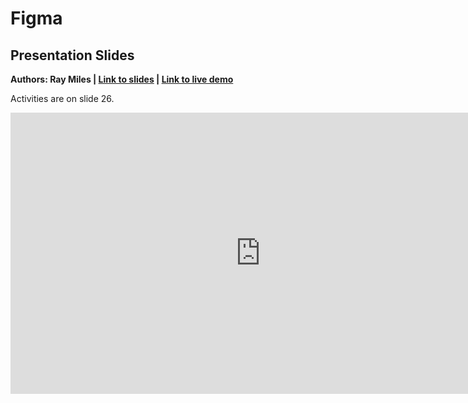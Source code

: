 # Figma

## Presentation Slides
**Authors: Ray Miles | [Link to slides](https://docs.google.com/presentation/d/1hWmlld_wJo1dz0MYi-Eu-fXYuhBDJUlbE49po6zOqZw/edit?usp=sharing) | [Link to live demo](https://www.figma.com/design/EJsuhpD74tZ3wsYQeLFutr/Week-1-Figma-Workshop?node-id=0-1&t=nosHsi2iRbSlXzq7-1)**

Activities are on slide 26.

<iframe src="https://docs.google.com/presentation/d/e/2PACX-1vQILMr6t7YB795dkRU_VL-Q1Pq5U41tOqRQpXnFFJiDeukvQKtiFQTxdl537JF-g7mrE2v5pwinDFCp/embed?start=false&loop=false&delayms=60000" frameborder="0" width="800" height="450" allowfullscreen="true" mozallowfullscreen="true" webkitallowfullscreen="true"></iframe>